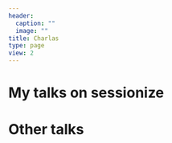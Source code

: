 ```yaml
---
header:
  caption: ""
  image: ""
title: Charlas
type: page
view: 2
---
```


# My talks on **sessionize**

<script type="text/javascript" src="https://sessionize.com/api/speaker/events/7984e7a7-b3c6-4123-ab8f-5515f0cf3584/0x0x3fb393x"></script>

# Other talks